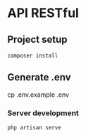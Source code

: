 # API RESTful

## Project setup
```
composer install
```

## Generate .env
cp .env.example .env

### Server development
```
php artisan serve
```